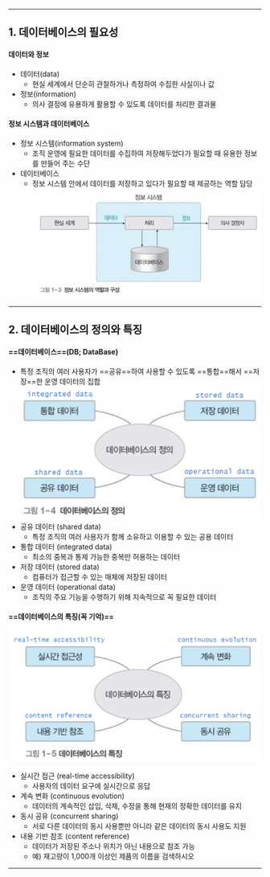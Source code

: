 
---
## 1. 데이터베이스의 필요성

#### 데이터와 정보
- 데이터(data) 
	- 현실 세계에서 단순히 관찰하거나 측정하여 수집한 사실이나 값 
- 정보(information) 
	- 의사 결정에 유용하게 활용할 수 있도록 데이터를 처리한 결과물

#### 정보 시스템과 데이터베이스
- 정보 시스템(information system) 
	- 조직 운영에 필요한 데이터를 수집하여 저장해두었다가 필요할 때 유용한 정보를 만들어 주는 수단 
- 데이터베이스 
	- 정보 시스템 안에서 데이터를 저장하고 있다가 필요할 때 제공하는 역할 담당
	![](../../../../image/Pasted%20image%2020240905104509.png)

---
## 2. 데이터베이스의 정의와 특징
#### ==데이터베이스==(DB; DataBase)
- 특정 조직의 여러 사용자가 ==공유==하여 사용할 수 있도록 ==통합==해서 ==저장==한 운영 데이터의 집합
	![](../../../../image/Pasted%20image%2020240905104710.png)
-  공유 데이터 (shared data)
	- 특정 조직의 여러 사용자가 함께 소유하고 이용할 수 있는 공용 데이터 
- 통합 데이터 (integrated data)
	- 최소의 중복과 통제 가능한 중복만 허용하는 데이터 
- 저장 데이터 (stored data)
	- 컴퓨터가 접근할 수 있는 매체에 저장된 데이터 
- 운영 데이터 (operational data)
	- 조직의 주요 기능을 수행하기 위해 지속적으로 꼭 필요한 데이터

#### ==데이터베이스의 특징(꼭 기억)==

![](../../../../image/Pasted%20image%2020240905105258.png)

- 실시간 접근 (real-time accessibility)
	- 사용자의 데이터 요구에 실시간으로 응답 
- 계속 변화 (continuous evolution)
	- 데이터의 계속적인 삽입, 삭제, 수정을 통해 현재의 정확한 데이터를 유지 
- 동시 공유 (concurrent sharing)
	- 서로 다른 데이터의 동시 사용뿐만 아니라 같은 데이터의 동시 사용도 지원 
- 내용 기반 참조 (content reference)
	- 데이터가 저장된 주소나 위치가 아닌 내용으로 참조 가능 
	- 예) 재고량이 1,000개 이상인 제품의 이름을 검색하시오

---
